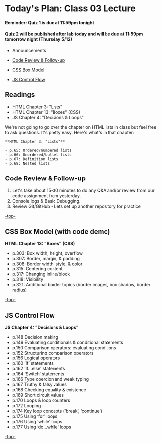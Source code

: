 <a id="top"></a>
# Today's Plan: Class 03 Lecture

#### Reminder: Quiz 1 is due at 11:59pm tonight

#### Quiz 2 will be published after lab today and will be due at 11:59pm tomorrow night (Thursday 5/12)

- Announcements

- [Code Review & Follow-up](#codereview)

- [CSS Box Model](#box)

- [JS Control Flow](#control)

## Readings

- HTML Chapter 3: "Lists"
- HTML Chapter 13: "Boxes" (CSS)
- JS Chapter 4: "Decisions & Loops"

We're not going to go over the chapter on HTML lists in class but feel free to ask questions. It's pretty easy. Here's what's in that chapter:

    **HTML Chapter 3: "Lists"**

    - p.65: Ordered/numbered lists
    - p.66: Unordered/bullet lists
    - p.67: Definition lists
    - p.68: Nested lists

<a id="codereview"></a>
## Code Review & Follow-up

1. Let's take about 15-30 minutes to do any Q&A and/or review from our code assignment from yesterday.
2. Console.logs & Basic Debugging.
3. Review Git/GitHub - Lets set up another repository for practice

[-top-](#top)

<a id="box"></a>
## CSS Box Model (with code demo)

**HTML Chapter 13: "Boxes" (CSS)**

- p.303: Box width, height, overflow
- p.307: Border, margin, & padding
- p.308: Border width, style, & color
- p.315: Centering content
- p.317: Changing inline/block
- p.318: Visibility
- p.321: Additional border topics (border images, box shadow, border radius)

[-top-](#top)

<a id="control"></a>
## JS Control Flow

**JS Chapter 4: "Decisions & Loops"**

- p.148 	Decision making
- p.149 	Evaluating conditionals & conditional statements
- p.150 	Comparison operators: evaluating conditions
- p.152 	Structuring comparison operators
- p.156 	Logical operators
- p.160 	‘If’ statements
- p.162 	‘If...else’ statements
- p.164 	‘Switch’ statements
- p.166 	Type coercion and weak typing
- p.167 	Truthy & falsy values
- p.168 	Checking equality & existence
- p.169 	Short circuit values
- p.170 	Loops & loop counters
- p.172 	Looping
- p.174 	Key loop concepts (‘break’, ‘continue’)
- p.175 	Using ‘for’ loops
- p.176 	Using ‘while’ loops
- p.177 	Using ‘do...while’ loops


[-top-](#top)
